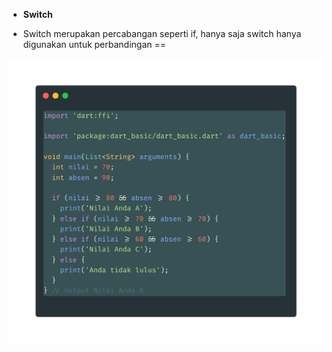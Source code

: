 - **Switch**

* Switch merupakan percabangan seperti if, hanya saja switch hanya digunakan untuk perbandingan ==

![Switch Case](images/switch.png)
